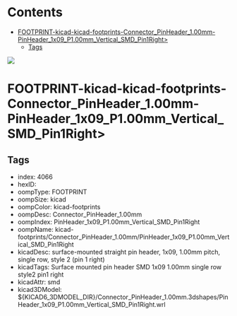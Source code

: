



Contents
========

* [FOOTPRINT-kicad-kicad-footprints-Connector_PinHeader_1.00mm-PinHeader_1x09_P1.00mm_Vertical_SMD_Pin1Right>](#footprint-kicad-kicad-footprints-connector_pinheader_100mm-pinheader_1x09_p100mm_vertical_smd_pin1right)
	* [Tags](#tags)
  
![][im]
# FOOTPRINT-kicad-kicad-footprints-Connector_PinHeader_1.00mm-PinHeader_1x09_P1.00mm_Vertical_SMD_Pin1Right>

## Tags

- index: 4066
- hexID: 
- oompType: FOOTPRINT
- oompSize: kicad
- oompColor: kicad-footprints
- oompDesc: Connector_PinHeader_1.00mm
- oompIndex: PinHeader_1x09_P1.00mm_Vertical_SMD_Pin1Right
- oompName: kicad-footprints/Connector_PinHeader_1.00mm/PinHeader_1x09_P1.00mm_Vertical_SMD_Pin1Right
- kicadDesc: surface-mounted straight pin header, 1x09, 1.00mm pitch, single row, style 2 (pin 1 right)
- kicadTags: Surface mounted pin header SMD 1x09 1.00mm single row style2 pin1 right
- kicadAttr: smd
- kicad3DModel: ${KICAD6_3DMODEL_DIR}/Connector_PinHeader_1.00mm.3dshapes/PinHeader_1x09_P1.00mm_Vertical_SMD_Pin1Right.wrl



[im]: image.png
